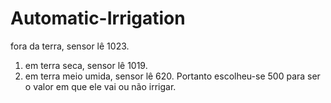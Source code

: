 # Automatic-Irrigation

fora da terra, sensor lê 1023.
1. em terra seca, sensor lê 1019.
2. em terra meio umida, sensor lê 620.
Portanto escolheu-se 500 para ser o valor em que ele vai ou não irrigar.
